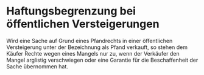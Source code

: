 # Haftungsbegrenzung bei öffentlichen Versteigerungen

Wird eine Sache auf Grund eines Pfandrechts in einer öffentlichen Versteigerung unter der Bezeichnung als Pfand verkauft, so stehen dem Käufer Rechte wegen eines Mangels nur zu, wenn der Verkäufer den Mangel arglistig verschwiegen oder eine Garantie für die Beschaffenheit der Sache übernommen hat.